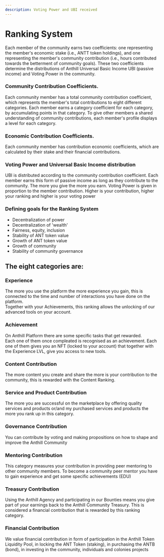 ```yaml
---
description: Voting Power and UBI received
---
```


# Ranking System

Each member of the community earns two coefficients: one representing the member's economic stake (i.e., ANTT token holdings), and one representing the member's community contribution (i.e., hours contributed towards the betterment of community goals). These two coefficients determine the distributions of Anthill Universal Basic Income UBI (passive income) and Voting Power in the community.

### **Community Contribution Coefficients.**&#x20;

Each community member has a total community contribution coefficient, which represents the member's total contributions to eight different categories. Each member earns a category coefficient for each category, by accumulating points in that category. To give other members a shared understanding of community contributions, each member's profile displays a level for each category.

### **Economic Contribution Coefficients.**&#x20;

Each community member has contribution economic coefficients, which are calculated by their stake and their financial contributions.

### **Voting Power and Universal Basic Income distribution**&#x20;

UBI is distributed according to the community contribution coefficient. Each member earns this form of passive income as long as they contribute to the community. The more you give the more you earn. Voting Power is given in proportion to the member contribution. Higher is your contribution, higher your ranking and higher is your voting power

### **Defining goals for the Ranking System**&#x20;

* Decentralization of power&#x20;
* Decentralization of 'wealth'&#x20;
* Fairness, equity, inclusion&#x20;
* Stability of ANT token value&#x20;
* Growth of ANT token value
* Growth of community
* Stability of community governance

## **The eight categories are:**&#x20;

### **Experience**

The more you use the platform the more experience you gain, this is connected to the time and number of interactions you have done on the platform. \
Together with your Achievements, this ranking allows the unlocking of our advanced tools on your account.&#x20;

### **Achievement**&#x20;

On Anthill Platform there are some specific tasks that get rewarded. \
Each one of them once compleated is recognised as an achievement. Each one of them gives you an NFT (locked to your account) that together with the Experience LVL, give you access to new tools.

### **Content Contribution**

The more content you create and share the more is your contribution to the community, this is rewarded with the Content Ranking.

### **Service and Product Contribution**

The more you are successful on the marketplace by offering quality services and products or/and my purchased services and products the more you rank up in this category.&#x20;

### **Governance Contribution**

You can contribute by voting and making propositions on how to shape and improve the Anthill Community

### **Mentoring Contribution**

This category measures your contribution in providing peer mentoring to other community members. To become a community peer mentor you have to gain experience and get some specific achievements (EDU)

### **Treasury Contribution**

Using the Anthill Agency and participating in our Bounties means you give part of your earnings back to the Anthill Community Treasury. This is considered a financial contribution that is rewarded by this ranking category.

### **Financial Contribution**

We value financial contribution in form of participation in the Anthill Token Liquidity Pool, in locking the ANT Token (staking), in purchasing the ANTB (bond), in investing in the community, individuals and colonies projects
